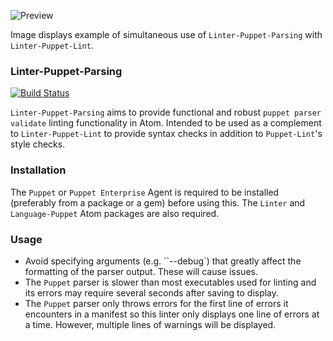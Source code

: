 ![Preview](https://raw.githubusercontent.com/mschuchard/linter-puppet-parsing/master/linter_puppet_parsing.png)

Image displays example of simultaneous use of `Linter-Puppet-Parsing` with `Linter-Puppet-Lint`.

### Linter-Puppet-Parsing
[![Build Status](https://travis-ci.org/mschuchard/linter-puppet-parsing.svg?branch=master)](https://travis-ci.org/mschuchard/linter-puppet-parsing)

`Linter-Puppet-Parsing` aims to provide functional and robust `puppet parser validate` linting functionality in Atom. Intended to be used as a complement to `Linter-Puppet-Lint` to provide syntax checks in addition to `Puppet-Lint`'s style checks.

### Installation
The `Puppet` or `Puppet Enterprise` Agent is required to be installed (preferably from a package or a gem) before using this. The `Linter` and `Language-Puppet` Atom packages are also required.

### Usage
- Avoid specifying arguments (e.g. ``--debug`) that greatly affect the formatting of the parser output.  These will cause issues.
- The `Puppet` parser is slower than most executables used for linting and its errors may require several seconds after saving to display.
- The `Puppet` parser only throws errors for the first line of errors it encounters in a manifest so this linter only displays one line of errors at a time. However, multiple lines of warnings will be displayed.
